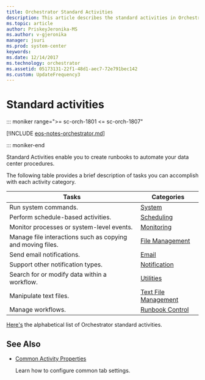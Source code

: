 ```yaml
---
title: Orchestrator Standard Activities
description: This article describes the standard activities in Orchestrator that enable you to create runbooks to automate your data center procedures.
ms.topic: article
author: PriskeyJeronika-MS
ms.author: v-gjeronika
manager: jsuri
ms.prod: system-center
keywords:
ms.date: 12/14/2017
ms.technology: orchestrator
ms.assetid: 05173131-22f1-48d1-aec7-72e791bec142
ms.custom: UpdateFrequency3
---
```


# Standard activities

::: moniker range=">= sc-orch-1801 <= sc-orch-1807"

[!INCLUDE [eos-notes-orchestrator.md](../includes/eos-notes-orchestrator.md)]

::: moniker-end

Standard Activities enable you to create runbooks to automate your data center procedures.

The following table provides a brief description of tasks you can accomplish with each activity category.  

|Tasks|Categories|  
|-----------|----------------|  
|Run system commands.|[System](./standard-activities/system.md)|  
|Perform schedule-based activities.|[Scheduling](./standard-activities/scheduling.md)|  
|Monitor processes or system-level events.|[Monitoring](./standard-activities/monitoring.md)|  
|Manage file interactions such as copying and moving files.|[File Management](./standard-activities/file-management.md)|  
|Send email notifications.|[Email](./standard-activities/email.md)|  
|Support other notification types.|[Notification](./standard-activities/notification.md)|  
|Search for or modify data within a workflow.|[Utilities](./standard-activities/utilities.md)|  
|Manipulate text files.|[Text File Management](./standard-activities/text-file-management.md)|  
|Manage workflows.|[Runbook Control](./standard-activities/runbook-control.md)|  

[Here's](./standard-activities/alphabetical-list-of-standard-activities.md) the alphabetical list of Orchestrator standard activities.

## See Also  

-   [Common Activity Properties](common-activity-properties.md)  

     Learn how to configure common tab settings.
